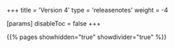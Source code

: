 +++
title = 'Version 4'
type = 'releasenotes'
weight = -4

[params]
  disableToc = false
+++

{{% pages showhidden="true" showdivider="true" %}}
